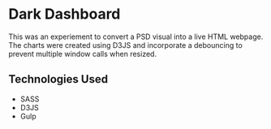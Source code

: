# Dark Dashboard
This was an experiement to convert a PSD visual into a live HTML webpage.
The charts were created using D3JS and incorporate a debouncing to prevent multiple window calls
when resized.

## Technologies Used
- SASS
- D3JS
- Gulp
